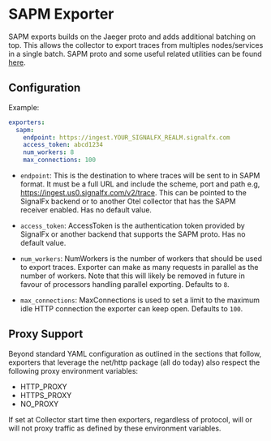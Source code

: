 # SAPM Exporter

SAPM exports builds on the Jaeger proto and adds additional batching on top. This allows
the collector to export traces from multiples nodes/services in a single batch. SAPM proto
and some useful related utilities can be found [here](https://github.com/signalfx/sapm-proto/).

## Configuration

Example:

```yaml
exporters:
  sapm:
    endpoint: https://ingest.YOUR_SIGNALFX_REALM.signalfx.com
    access_token: abcd1234
    num_workers: 8
    max_connections: 100
```

* `endpoint`: This is the destination to where traces will be sent to in SAPM format. It must be a full URL and include the scheme, port and path e.g, https://ingest.us0.signalfx.com/v2/trace. This can be pointed to the SignalFx backend or to another Otel collector that has the SAPM receiver enabled. Has no default value.

* `access_token`: AccessToken is the authentication token provided by SignalFx or another backend that supports the SAPM proto. Has no default value.

* `num_workers`: NumWorkers is the number of workers that should be used to export traces. Exporter can make as many requests in parallel as the number of workers. Note that this will likely be removed in future in favour of processors handling parallel exporting. Defaults to `8`.

* `max_connections`: MaxConnections is used to set a limit to the maximum idle HTTP connection the exporter can keep open. Defaults to `100`.


## Proxy Support

Beyond standard YAML configuration as outlined in the sections that follow,
exporters that leverage the net/http package (all do today) also respect the
following proxy environment variables:

* HTTP_PROXY
* HTTPS_PROXY
* NO_PROXY

If set at Collector start time then exporters, regardless of protocol,
will or will not proxy traffic as defined by these environment variables.
